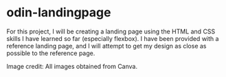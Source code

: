 # odin-landingpage
For this project, I will be creating a landing page using the HTML and CSS skills I have learned so far (especially flexbox). I have been provided with a reference landing page, and I will attempt to get my design as close as possible to the reference page.

Image credit: All images obtained from Canva.